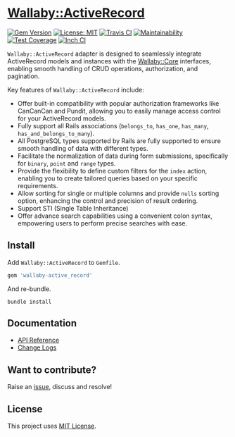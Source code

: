 # [Wallaby::ActiveRecord](https://github.com/wallaby-rails/wallaby-active_record)

[![Gem Version](https://badge.fury.io/rb/wallaby-active_record.svg)](https://badge.fury.io/rb/wallaby-active_record)
[![License: MIT](https://img.shields.io/badge/License-MIT-yellow.svg)](https://opensource.org/licenses/MIT)
[![Travis CI](https://travis-ci.com/wallaby-rails/wallaby-active_record.svg?branch=master)](https://travis-ci.com/wallaby-rails/wallaby-active_record)
[![Maintainability](https://api.codeclimate.com/v1/badges/9ba0a610043a2e1a9e74/maintainability)](https://codeclimate.com/github/wallaby-rails/wallaby-active_record/maintainability)
[![Test Coverage](https://api.codeclimate.com/v1/badges/9ba0a610043a2e1a9e74/test_coverage)](https://codeclimate.com/github/wallaby-rails/wallaby-active_record/test_coverage)
[![Inch CI](https://inch-ci.org/github/wallaby-rails/wallaby-active_record.svg?branch=master)](https://inch-ci.org/github/wallaby-rails/wallaby-active_record)

`Wallaby::ActiveRecord` adapter is designed to seamlessly integrate ActiveRecord models and instances with the [Wallaby::Core](https://github.com/wallaby-rails/wallaby-core)
interfaces, enabling smooth handling of CRUD operations, authorization, and pagination.

Key features of `Wallaby::ActiveRecord` include:

- Offer built-in compatibility with popular authorization frameworks like CanCanCan and Pundit, allowing you to easily manage access control for your ActiveRecord models.
- Fully support all Rails associations (`belongs_to`, `has_one`, `has_many`, `has_and_belongs_to_many`).
- All PostgreSQL types supported by Rails are fully supported to ensure smooth handling of data with different types.
- Facilitate the normalization of data during form submissions, specifically for `binary`, `point` and `range` types.
- Provide the flexibility to define custom filters for the `index` action, enabling you to create tailored queries based on your specific requirements.
- Allow sorting for single or multiple columns and provide `nulls` sorting option, enhancing the control and precision of result ordering.
- Support STI (Single Table Inheritance)
- Offer advance search capabilities using a convenient colon syntax, empowering users to perform precise searches with ease.

## Install

Add `Wallaby::ActiveRecord` to `Gemfile`.

```ruby
gem 'wallaby-active_record'
```

And re-bundle.

```shell
bundle install
```

## Documentation

- [API Reference](https://www.rubydoc.info/gems/wallaby-active_record)
- [Change Logs](https://github.com/wallaby-rails/wallaby-active_record/blob/master/CHANGELOG.md)

## Want to contribute?

Raise an [issue](https://github.com/wallaby-rails/wallaby-active_record/issues/new), discuss and resolve!

## License

This project uses [MIT License](https://github.com/wallaby-rails/wallaby-active_record/blob/master/LICENSE).
